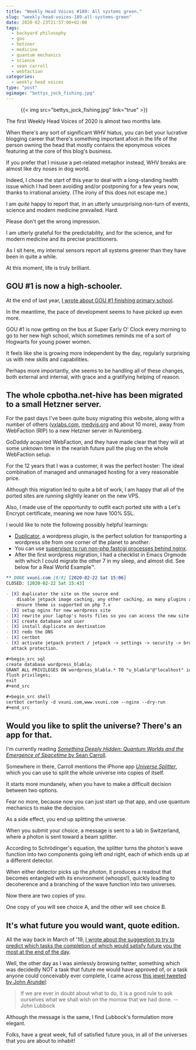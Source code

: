 ```yaml
---
title: "Weekly Head Voices #189: All systems green."
slug: "weekly-head-voices-189-all-systems-green"
date: 2020-02-23T21:57:00+02:00
tags:
  - backyard philosophy
  - gou
  - hetzner
  - medicine
  - quantum mechanics
  - science
  - sean carroll
  - webfaction
categories:
  - weekly head voices
type: "post"
ogimage: "bettys_jock_fishing.jpg"
---
```


<figure>
{{< img src="bettys_jock_fishing.jpg" link="true" >}}
</figure>

The first Weekly Head Voices of 2020 is almost two months late.

When there's any sort of significant WHV hiatus, you can bet your lucrative
blogging career that there's something important afoot in the life of the
person owning the head that mostly contains the eponymous voices featuring at
the core of this blog's business.

If you prefer that I misuse a pet-related metaphor instead, WHV breaks are
almost like dry noses in dog world.

Indeed, I chose the start of this year to deal with a long-standing health
issue which I had been avoiding and/or postponing for a few years now, thanks
to irrational anxiety. (The irony of this does not escape me.)

I am *quite* happy to report that, in an utterly unsurprising non-turn of
events, science and modern medicine prevailed. Hard.

Please don't get the wrong impression.

I am utterly grateful for the predictability, and for the science, and for
modern medicine and its precise practitioners.

As I sit here, my internal sensors report all systems greener than they have
been in quite a while.

At this moment, life is truly brilliant.

## GOU #1 is now a high-schooler.

At the end of last year, [I wrote about GOU #1 finishing primary
school](/2019/12/08/weekly-head-voices-185-starship-gou-1/#starship-gou-1-taxiing-on-the-runway).

In the meantime, the pace of development seems to have picked up even more.

GOU #1 is now getting on the bus at Super Early O' Clock every morning to go to
her new high school, which sometimes reminds me of a sort of Hogwarts for young
power women.

It feels like she is growing more independent by the day, regularly surprising
us with new skills and capabilities.

Perhaps more importantly, she seems to be handling all of these changes, both
external and internal, with grace and a gratifying helping of reason.

## The whole cpbotha.net-hive has been migrated to a small Hetzner server.

For the past days I've been quite busy migrating this website, along with a
number of others ([vxlabs.com](https://vxlabs.com/),
[medvis.org](https://medvis.org/) and about 10 more), away from WebFaction
(RIP) to a new Hetzner server in Nuremberg.

GoDaddy acquired WebFaction, and they have made clear that they will at some
unknown time in the nearish future pull the plug on the whole WebFaction
setup.

For the 12 years that I was a customer, it was the perfect hoster: The ideal
combination of managed and unmanaged hosting for a very reasonable price.

Although this migration led to quite a bit of work, I am happy that all of the
ported sites are running slightly leaner on the new VPS.

Also, I made use of the opportunity to outfit each ported site with a Let's
Encrypt certificate, meaning we now have 100% SSL.

I would like to note the following possibly helpful learnings:

- [Duplicator](https://wordpress.org/plugins/duplicator/), a wordpress plugin,
  is the perfect solution for transporting a wordpress site from one corner of
  the planet to another.
- You can use [supervisor to run non-php fastcgi processes behind
  nginx](https://vxlabs.com/2020/02/22/supervisor-fastcgi-nginx/).
- After the first wordpress migration, I had a checklist in Emacs Orgmode with
  which I could migrate the other 7 in my sleep, and almost did. See below for
  a Real World Example&trade;.

``` org
** DONE vxuni.com [8/8] [2020-02-22 Sat 15:06]
CLOSED: [2020-02-22 Sat 15:43]

- [X] duplicator the site on the source end
  - disable jetpack image caching, any other caching, as many plugins as you can
  - ensure theme is supported on php 7.x
- [X] setup nginx for new wordpress site
- [X] rewrite your laptop's hosts files so you can access the new site
- [X] create database and user
- [X] install duplicate on destination
- [X] redo the DNS
- [X] certbot
- [X] activate jetpack protect / jetpack -> settings -> security -> brute force
  attack protection.

#+begin_src sql
create database wordpress_blabla;
GRANT ALL PRIVILEGES ON wordpress_blabla.* TO "u_blabla"@"localhost" identified by "difficult password";
flush privileges;
exit
#+end_src

#+begin_src shell
certbot certonly -d vxuni.com,www.vxuni.com --nginx --dry-run
#+end_src
```

## Would you like to split the universe? There's an app for that.

I'm currently reading [*Something Deeply Hidden: Quantum Worlds and the
Emergence of Spacetime* by Sean
Carroll](https://www.npr.org/2019/09/13/760545897/in-something-deeply-hidden-sean-carroll-argues-there-are-infinite-copies-of-you).

Somewhere in there, Carroll mentions the iPhone app [*Universe
Splitter*](https://apps.apple.com/us/app/universe-splitter/id329233299), which
you can use to split the whole universe into copies of itself.

It starts more mundanely, when you have to make a difficult decision between
two options.

Fear no more, because now you can just start up that app, and use quantum
mechanics to make the decision.

As a side effect, you end up splitting the universe.

When you submit your choice, a message is sent to a lab in Switzerland, where a
photon is sent toward a beam splitter.

According to Schrödinger's equation, the splitter turns the photon's wave
function into two components going left *and* right, each of which ends up at a
different detector.

When either detector picks up the photon, it produces a readout that becomes
entangled with its environment (whoops!), quickly leading to decoherence and a
branching of the wave function into two universes.

Now there are two copies of you.

One copy of you will see choice A, and the other will see choice B.

## It's what future you would want, quote edition.

All the way back in March of '19, [I wrote about the suggestion to try to
predict which tasks the completion of which would satisfy future you the most
at the end of the
day](/2019/03/09/weekly-head-voices-164-its-what-future-you-would-want/#thinking-of-future-you).

Well, the other day as I was aimlessly browsing twitter, something which was
decidedly NOT a task that future me would have approved of, or a task anyone
could conceivably ever complete, I came across [this jewel tweeted by John
Arundel](https://twitter.com/bitfield/status/1219309618813337601):

> If we are ever in doubt about what to do, it is a good rule to ask ourselves
> what we shall wish on the morrow that we had done.  -- John Lubbock

Although the message is the same, I find Lubbock's formulation more elegant.

Folks, have a great week, full of satisfied future yous, in all of the
universes that you are about to inhabit!
